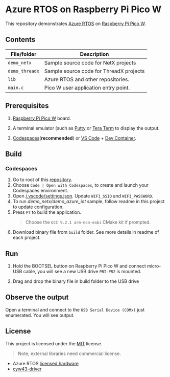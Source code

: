 ﻿# Azure RTOS on Raspberry Pi Pico W

This repository demonstrates [Azure RTOS](https://azure.com/rtos) on [Raspberry Pi Pico W](https://www.raspberrypi.com/documentation/microcontrollers/raspberry-pi-pico.html#raspberry-pi-pico-w-and-pico-wh).

## Contents

| File/folder       | Description                                |
|-------------------|--------------------------------------------|
| `demo_netx`       | Sample source code for NetX projects       |
| `demo_threadx`    | Sample source code for ThreadX projects    |
| `lib`             | Azure RTOS and other repositories.         |
| `main.c`          | Pico W user application entry point.       |

## Prerequisites

1. [Raspberry Pi Pico W](https://www.raspberrypi.org/products/raspberry-pi-pico/) board.

2. A terminal emulator (such as [Putty](https://www.chiark.greenend.org.uk/~sgtatham/putty/) or [Tera Term](https://ttssh2.osdn.jp/index.html.en) to display the output.

3. [Codespaces](https://github.com/features/codespaces)(**recommended**) or [VS Code](https://code.visualstudio.com/) + [Dev Container](https://marketplace.visualstudio.com/items?itemName=ms-vscode-remote.remote-containers).

## Build

### Codespaces
1. Go to root of this [repository](https://github.com/TiejunMS/Azure-RTOS-on-Raspberry-Pi-Pico-RP2040).
1. Choose `Code | Open with Codespaces`, to create and launch your Codespaces environment.
1. Open [/.vscode/settings.json](/.vscode/settings.json). Update `WIFI_SSID` and `WIFI_PASSWORD`.
1. To run *demo_netx/demo_azure_iot* sample, follow readme in this project to update configuration.
1. Press `F7` to build the application.
    > Choose the `GCC 9.2.1 arm-non-eabi` CMake kit if prompted.
1. Download binary file from `build` folder. See more details in readme of each project.

## Run

1. Hold the BOOTSEL button on Raspberry Pi Pico W and connect micro-USB cable, you will see a new USB drive `PRI-PR2` is mounted.

1. Drag and drop the binary file in build folder to the USB drive

## Observe the output

Open a terminal and connect to the `USB Serial Device (COMx)` just enumerated. You will see output. 

## License

This project is licensed under the [MIT](LICENSE) license.
 > Note, external libraries need commercial license.
   * Azure RTOS [licensed hardware](https://github.com/azure-rtos/threadx/blob/master/LICENSED-HARDWARE.txt)
   * [cyw43-driver](https://github.com/TiejunMS/cyw43-driver/blob/main/LICENSE)